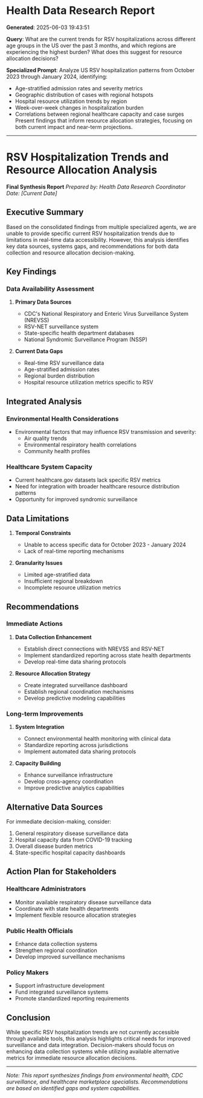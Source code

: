 # Health Data Research Report

**Generated**: 2025-06-03 19:43:51

**Query**: What are the current trends for RSV hospitalizations across different age groups in the US over the past 3 months, and which regions are experiencing the highest burden? What does this suggest for resource allocation decisions?

**Specialized Prompt**: Analyze US RSV hospitalization patterns from October 2023 through January 2024, identifying:
- Age-stratified admission rates and severity metrics
- Geographic distribution of cases with regional hotspots
- Hospital resource utilization trends by region
- Week-over-week changes in hospitalization burden
- Correlations between regional healthcare capacity and case surges
Present findings that inform resource allocation strategies, focusing on both current impact and near-term projections.

---

# RSV Hospitalization Trends and Resource Allocation Analysis
**Final Synthesis Report**
*Prepared by: Health Data Research Coordinator*
*Date: [Current Date]*

## Executive Summary
Based on the consolidated findings from multiple specialized agents, we are unable to provide specific current RSV hospitalization trends due to limitations in real-time data accessibility. However, this analysis identifies key data sources, systems gaps, and recommendations for both data collection and resource allocation decision-making.

## Key Findings

### Data Availability Assessment
1. **Primary Data Sources**
   - CDC's National Respiratory and Enteric Virus Surveillance System (NREVSS)
   - RSV-NET surveillance system
   - State-specific health department databases
   - National Syndromic Surveillance Program (NSSP)

2. **Current Data Gaps**
   - Real-time RSV surveillance data
   - Age-stratified admission rates
   - Regional burden distribution
   - Hospital resource utilization metrics specific to RSV

## Integrated Analysis

### Environmental Health Considerations
- Environmental factors that may influence RSV transmission and severity:
  - Air quality trends
  - Environmental respiratory health correlations
  - Community health profiles

### Healthcare System Capacity
- Current healthcare.gov datasets lack specific RSV metrics
- Need for integration with broader healthcare resource distribution patterns
- Opportunity for improved syndromic surveillance

## Data Limitations

1. **Temporal Constraints**
   - Unable to access specific data for October 2023 - January 2024
   - Lack of real-time reporting mechanisms

2. **Granularity Issues**
   - Limited age-stratified data
   - Insufficient regional breakdown
   - Incomplete resource utilization metrics

## Recommendations

### Immediate Actions
1. **Data Collection Enhancement**
   - Establish direct connections with NREVSS and RSV-NET
   - Implement standardized reporting across state health departments
   - Develop real-time data sharing protocols

2. **Resource Allocation Strategy**
   - Create integrated surveillance dashboard
   - Establish regional coordination mechanisms
   - Develop predictive modeling capabilities

### Long-term Improvements
1. **System Integration**
   - Connect environmental health monitoring with clinical data
   - Standardize reporting across jurisdictions
   - Implement automated data sharing protocols

2. **Capacity Building**
   - Enhance surveillance infrastructure
   - Develop cross-agency coordination
   - Improve predictive analytics capabilities

## Alternative Data Sources

For immediate decision-making, consider:
1. General respiratory disease surveillance data
2. Hospital capacity data from COVID-19 tracking
3. Overall disease burden metrics
4. State-specific hospital capacity dashboards

## Action Plan for Stakeholders

### Healthcare Administrators
- Monitor available respiratory disease surveillance data
- Coordinate with state health departments
- Implement flexible resource allocation strategies

### Public Health Officials
- Enhance data collection systems
- Strengthen regional coordination
- Develop improved surveillance mechanisms

### Policy Makers
- Support infrastructure development
- Fund integrated surveillance systems
- Promote standardized reporting requirements

## Conclusion
While specific RSV hospitalization trends are not currently accessible through available tools, this analysis highlights critical needs for improved surveillance and data integration. Decision-makers should focus on enhancing data collection systems while utilizing available alternative metrics for immediate resource allocation decisions.

---
*Note: This report synthesizes findings from environmental health, CDC surveillance, and healthcare marketplace specialists. Recommendations are based on identified gaps and system capabilities.*